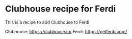 # Clubhouse recipe for Ferdi
This is a recipe to add Clubhouse to Ferdi

Clubhouse: https://clubhouse.io/
Ferdi: https://getferdi.com/
